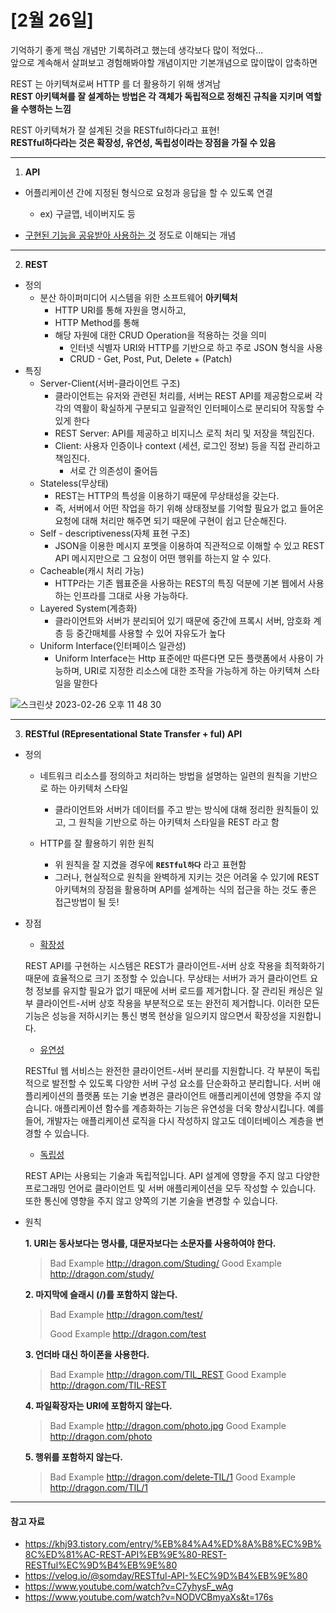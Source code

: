 # [2월 26일]

기억하기 좋게 핵심 개념만 기록하려고 했는데 생각보다 많이 적었다... <br> 
앞으로 계속해서 살펴보고 경험해봐야할 개념이지만 기본개념으로 많이많이 압축하면

REST 는 아키텍쳐로써 HTTP 를 더 활용하기 위해 생겨남 <br>
**REST 아키텍쳐를 잘 설계하는 방법은 각 객체가 독립적으로 정해진 규칙을 지키며 역할을 수행하는 느낌**

REST 아키텍쳐가 잘 설계된 것을 RESTful하다라고 표현! <br>
**RESTful하다라는 것은 확장성, 유연성, 독립성이라는 장점을 가질 수 있음**

***

1. **API**

- 어플리케이션 간에 지정된 형식으로 요청과 응답을 할 수 있도록 연결
  - ex) 구글맵, 네이버지도 등

- <u>구현된 기능을 공유받아 사용하는 것</u> 정도로 이해되는 개념

***

2. **REST** 

- 정의
  - 분산 하이퍼미디어 시스템을 위한 소프트웨어 **아키텍처**
    - HTTP URI를 통해 자원을 명시하고,
    - HTTP Method를 통해
    - 해당 자원에 대한 CRUD Operation을 적용하는 것을 의미
      - 인터넷 식별자 URI와 HTTP를 기반으로 하고 주로 JSON 형식을 사용
      - CRUD - Get, Post, Put, Delete + (Patch)
- 특징
  - Server-Client(서버-클라이언트 구조)
    - 클라이언트는 유저와 관련된 처리를, 서버는 REST API를 제공함으로써 
      각각의 역활이 확실하게 구분되고 일괄적인 인터페이스로 분리되어 작동할 수 있게 한다
    - REST Server: API를 제공하고 비지니스 로직 처리 및 저장을 책임진다.
    - Client: 사용자 인증이나 context (세션, 로그인 정보) 등을 직접 관리하고 책임진다.
      - 서로 간 의존성이 줄어듬
  - Stateless(무상태)
    - REST는 HTTP의 특성을 이용하기 때문에 무상태성을 갖는다.
    - 즉, 서버에서 어떤 작업을 하기 위해 상태정보를 기억할 필요가 없고 
      들어온 요청에 대해 처리만 해주면 되기 때문에 구현이 쉽고 단순해진다.
  - Self - descriptiveness(자체 표현 구조)
    - JSON을 이용한 메시지 포멧을 이용하여 직관적으로 이해할 수 있고 REST API 메시지만으로 그 요청이 어떤 행위를 하는지 알 수 있다.
  - Cacheable(캐시 처리 가능)
    - HTTP라는 기존 웹표준을 사용하는 REST의 특징 덕분에 기본 웹에서 사용하는 인프라를 그대로 사용 가능하다.
  - Layered System(계층화)
    - 클라이언트와 서버가 분리되어 있기 때문에 중간에 프록시 서버, 암호화 계층 등 중간매체를 사용할 수 있어 자유도가 높다
  - Uniform Interface(인터페이스 일관성)
    - Uniform Interface는 Http 표준에만 따른다면 모든 플랫폼에서 사용이 가능하며, URI로 지정한 리소스에 대한 조작을 가능하게 하는 아키텍쳐 스타일을 말한다

![스크린샷 2023-02-26 오후 11 48 30](https://user-images.githubusercontent.com/102534252/221417795-ea770188-11c5-48f2-ad34-856c78c90d61.png)

***

3. **RESTful (REpresentational State Transfer + ful) API**

- 정의

  - 네트워크 리소스를 정의하고 처리하는 방법을 설명하는 일련의 원칙을 기반으로 하는 아키텍처 스타일
    - 클라이언트와 서버가 데이터를 주고 받는 방식에 대해 정리한 원칙들이 있고,
      그 원칙을 기반으로 하는 아키텍처 스타일을 REST 라고 함

  - HTTP를 잘 활용하기 위한 원칙
    - 위 원칙을 잘 지켰을 경우에 **`RESTful하다`** 라고 표현함
    - 그러나, 현실적으로 원칙을 완벽하게 지키는 것은 어려울 수 있기에 REST 아키텍쳐의 장점을 
      활용하며 API를 설계하는 식의 접근을 하는 것도 좋은 접근방법이 될 듯!

- 장점

  - <u>확장성</u>

  REST API를 구현하는 시스템은 REST가 클라이언트-서버 상호 작용을 최적화하기 때문에 효율적으로 크기 조정할 수 있습니다. 
  무상태는 서버가 과거 클라이언트 요청 정보를 유지할 필요가 없기 때문에 서버 로드를 제거합니다. 
  잘 관리된 캐싱은 일부 클라이언트-서버 상호 작용을 부분적으로 또는 완전히 제거합니다. 
  이러한 모든 기능은 성능을 저하시키는 통신 병목 현상을 일으키지 않으면서 확장성을 지원합니다.

  - <u>유연성</u>

  RESTful 웹 서비스는 완전한 클라이언트-서버 분리를 지원합니다. 
  각 부분이 독립적으로 발전할 수 있도록 다양한 서버 구성 요소를 단순화하고 분리합니다. 
  서버 애플리케이션의 플랫폼 또는 기술 변경은 클라이언트 애플리케이션에 영향을 주지 않습니다. 
  애플리케이션 함수를 계층화하는 기능은 유연성을 더욱 향상시킵니다. 
  예를 들어, 개발자는 애플리케이션 로직을 다시 작성하지 않고도 데이터베이스 계층을 변경할 수 있습니다.

  - <u>독립성</u>

  REST API는 사용되는 기술과 독립적입니다. 
  API 설계에 영향을 주지 않고 다양한 프로그래밍 언어로 클라이언트 및 서버 애플리케이션을 모두 작성할 수 있습니다. 
  또한 통신에 영향을 주지 않고 양쪽의 기본 기술을 변경할 수 있습니다.

- 원칙

  **1. URI는 동사보다는 명사를, 대문자보다는 소문자를 사용하여야 한다.**

  > Bad Example http://dragon.com/Studing/
  > Good Example http://dragon.com/study/

   

  **2. 마지막에 슬래시 (/)를 포함하지 않는다.**

  > Bad Example http://dragon.com/test/
  >
  > Good Example http://dragon.com/test

  **3. 언더바 대신 하이폰을 사용한다.**

  > Bad Example http://dragon.com/TIL_REST
  > Good Example http://dragon.com/TIL-REST

   

  **4. 파일확장자는 URI에 포함하지 않는다.**

  > Bad Example http://dragon.com/photo.jpg
  > Good Example http://dragon.com/photo

   

  **5. 행위를 포함하지 않는다.**

  > Bad Example http://dragon.com/delete-TIL/1
  > Good Example http://dragon.com/TIL/1

***

#### 참고 자료

- https://khj93.tistory.com/entry/%EB%84%A4%ED%8A%B8%EC%9B%8C%ED%81%AC-REST-API%EB%9E%80-REST-RESTful%EC%9D%B4%EB%9E%80
- https://velog.io/@somday/RESTful-API-%EC%9D%B4%EB%9E%80
- https://www.youtube.com/watch?v=C7yhysF_wAg
- https://www.youtube.com/watch?v=NODVCBmyaXs&t=176s

